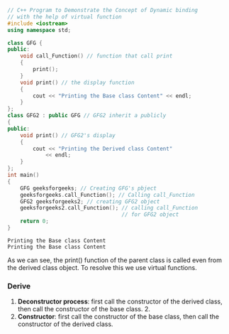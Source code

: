 ```c++
// C++ Program to Demonstrate the Concept of Dynamic binding
// with the help of virtual function
#include <iostream>
using namespace std;

class GFG {
public:
	void call_Function() // function that call print
	{
		print();
	}
	void print() // the display function
	{
		cout << "Printing the Base class Content" << endl;
	}
};
class GFG2 : public GFG // GFG2 inherit a publicly
{
public:
	void print() // GFG2's display
	{
		cout << "Printing the Derived class Content"
			<< endl;
	}
};
int main()
{
	GFG geeksforgeeks; // Creating GFG's pbject
	geeksforgeeks.call_Function(); // Calling call_Function
	GFG2 geeksforgeeks2; // creating GFG2 object
	geeksforgeeks2.call_Function(); // calling call_Function
									// for GFG2 object
	return 0;
}

```

```
Printing the Base class Content
Printing the Base class Content
```
As we can see, the print() function of the parent class is called even from the derived class object. To resolve this we use virtual functions.

### Derive
1. **Deconstructor process**: first call the constructor of the derived class, then call the constructor of the base class. 2.
2. **Constructor**: first call the constructor of the base class, then call the constructor of the derived class.